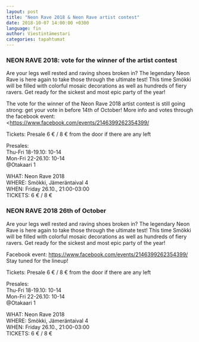 ```yaml
---
layout: post
title: "Neon Rave 2018 & Neon Rave artist contest"
date: 2018-10-07 14:00:00 +0300
language: fin
author: Viestintämestari
categories: tapahtumat
---
```

### NEON RAVE 2018: vote for the winner of the artist contest

Are your legs well rested and raving shoes broken in? The legendary Neon Rave is here again to take those through the ultimate test! This time Smökki will be filled with colorful mosaic decorations as well as hundreds of fiery ravers. Get ready for the sickest and most epic party of the year!

The vote for the winner of the Neon Rave 2018 artist contest is still going strong: get your vote in before 14th of October!  More info and votes through the facebook event: <https://www.facebook.com/events/2146399262354399/

Tickets: Presale 6 € / 8 € from the door if there are any left

Presales:<br>
Thu-Fri 18-19.10: 10-14<br>
Mon-Fri 22-26.10: 10-14<br>
@Otakaari 1

WHAT: Neon Rave 2018<br>
WHERE: Smökki, Jämeräntaival 4<br>
WHEN: Friday 26.10., 21:00-03:00<br>
TICKETS: 6 € / 8 € 

### NEON RAVE 2018 26th of October

Are your legs well rested and raving shoes broken in? The legendary Neon Rave is here again to take those through the ultimate test! This time Smökki will be filled with colorful mosaic decorations as well as hundreds of fiery ravers. Get ready for the sickest and most epic party of the year!

Facebook event: <https://www.facebook.com/events/2146399262354399/> <br>
Stay tuned for the lineup!


Tickets: Presale 6 € / 8 € from the door if there are any left

Presales:<br>
Thu-Fri 18-19.10: 10-14<br>
Mon-Fri 22-26.10: 10-14<br>
@Otakaari 1

WHAT: Neon Rave 2018<br>
WHERE: Smökki, Jämeräntaival 4<br>
WHEN: Friday 26.10., 21:00-03:00<br>
TICKETS: 6 € / 8 €